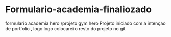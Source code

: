 # Formulario-academia-finaliozado
formulario academia hero /projeto gym hero
Projeto iniciado com a intençao de portfolio , logo logo colocarei o resto do projeto no git
